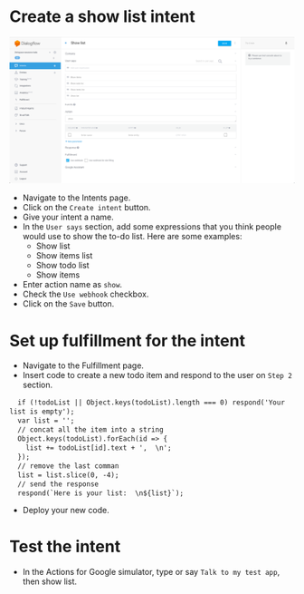 # Create a show list intent

![](screenshots/02-show-list/01-show-list.png)
- Navigate to the Intents page.
- Click on the `Create intent` button.
- Give your intent a name.
- In the `User says` section, add some expressions that you think people would use to show the to-do list. Here are some examples:
  - Show list
  - Show items list
  - Show todo list
  - Show items
- Enter action name as `show`.
- Check the `Use webhook` checkbox.
- Click on the `Save` button.

# Set up fulfillment for the intent

- Navigate to the Fulfillment page.
- Insert code to create a new todo item and respond to the user on `Step 2` section.
```
  if (!todoList || Object.keys(todoList).length === 0) respond('Your list is empty');
  var list = '';
  // concat all the item into a string
  Object.keys(todoList).forEach(id => {
    list += todoList[id].text + ',  \n';
  });
  // remove the last comman
  list = list.slice(0, -4);
  // send the response
  respond(`Here is your list:  \n${list}`);
```
- Deploy your new code.

# Test the intent

- In the Actions for Google simulator, type or say `Talk to my test app`, then show list.